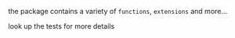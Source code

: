 the package contains a variety of `functions`, `extensions` and more... 

look up the tests for more details
